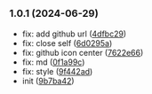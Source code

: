## <small>1.0.1 (2024-06-29)</small>

* fix: add github url ([4dfbc29](https://github.com/rosmarinus-project/url-editor/commit/4dfbc29))
* fix: close self ([6d0295a](https://github.com/rosmarinus-project/url-editor/commit/6d0295a))
* fix: github icon center ([7622e66](https://github.com/rosmarinus-project/url-editor/commit/7622e66))
* fix: md ([0f1a99c](https://github.com/rosmarinus-project/url-editor/commit/0f1a99c))
* fix: style ([9f442ad](https://github.com/rosmarinus-project/url-editor/commit/9f442ad))
* init ([9b7ba42](https://github.com/rosmarinus-project/url-editor/commit/9b7ba42))



